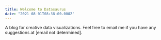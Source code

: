 ```yaml
---
title: Welcome to Datasaurus
date: "2021-08-01T08:38:00.000Z"
---
```

A blog for creative data visualizations. Feel free to email me if you have any suggestions at [email not determined].
